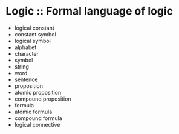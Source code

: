 # Logic :: Formal language of logic

- logical constant
- constant symbol
- logical symbol
- alphabet
- character
- symbol
- string
- word
- sentence
- proposition
- atomic proposition
- compound proposition
- formula
- atomic formula
- compound formula
- logical connective
